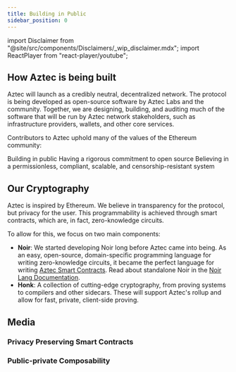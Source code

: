 ```yaml
---
title: Building in Public
sidebar_position: 0
---
```


import Disclaimer from "@site/src/components/Disclaimers/\_wip_disclaimer.mdx";
import ReactPlayer from "react-player/youtube";

## How Aztec is being built

Aztec will launch as a credibly neutral, decentralized network. The protocol is being developed as open-source software by Aztec Labs and the community. Together, we are designing, building, and auditing much of the software that will be run by Aztec network stakeholders, such as infrastructure providers, wallets, and other core services.

Contributors to Aztec uphold many of the values of the Ethereum community:

Building in public
Having a rigorous commitment to open source
Believing in a permissionless, compliant, scalable, and censorship-resistant system

## Our Cryptography

Aztec is inspired by Ethereum. We believe in transparency for the protocol, but privacy for the user. This programmability is achieved through smart contracts, which are, in fact, zero-knowledge circuits.

To allow for this, we focus on two main components:

- **Noir**: We started developing Noir long before Aztec came into being. As an easy, open-source, domain-specific programming language for writing zero-knowledge circuits, it became the perfect language for writing [Aztec Smart Contracts](aztec/smart_contracts_overview.md). Read about standalone Noir in the [Noir Lang Documentation](https://noir-lang.org).
- **Honk**: A collection of cutting-edge cryptography, from proving systems to compilers and other sidecars. These will support Aztec's rollup and allow for fast, private, client-side proving.

## Media

### Privacy Preserving Smart Contracts

<ReactPlayer
    controls
    light
    width="100%"
    url="https://www.youtube.com/watch?v=09nDPDN1ORA"
  />

### Public-private Composability

<ReactPlayer
    controls
    light
    width="100%"
    url="https://www.youtube.com/watch?v=7Oc0tjdbi70&t=17723s"
  />

<Disclaimer />
